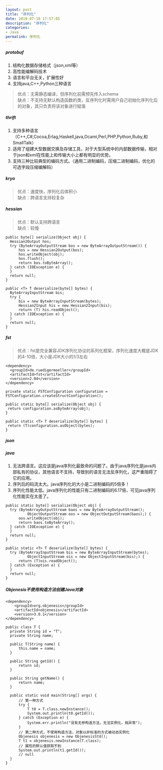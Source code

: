 ```yaml
---
layout: post
title: "序列化"
date: 2019-07-18 17:57:05
description: "序列化"
categories:
- Java
permalink: 序列化
---
```


##### protobuf
1. 结构化数据存储格式（json,xml等）
2. 高性能编解码技术
3. 语言和平台无关，扩展性好
4. 支持java,C++,Python三种语言

> 优点：无需静态编译，但序列化前需预先传入schema  
> 缺点：不支持无默认构造函数的类，反序列化时需用户自己初始化序列化后的对象，其只负责将该对象进行赋值

##### thrift
1. 支持多种语言（C++,C#,Cocoa,Erlag,Haskell,java,Ocami,Perl,PHP,Python,Ruby,和SmallTalk）
2. 适用了组建大型数据交换及存储工具，对于大型系统中的内部数据传输，相对于json和xml在性能上和传输大小上都有明显的优势。
3. 支持三种比较典型的编码方式。（通用二进制编码，压缩二进制编码，优化的可选字段压缩编解码）

##### kryo
> 优点：速度快，序列化后体积小  
> 缺点：跨语言支持较复杂


##### hessian
> 优点：默认支持跨语言  
> 缺点：较慢

```vim
public byte[] serialize(Object obj) {
  Hessian2Output hos;
  try (ByteArrayOutputStream bos = new ByteArrayOutputStream()) {
      hos = new Hessian2Output(bos);
      hos.writeObject(obj);
      hos.flush();
      return bos.toByteArray();
  } catch (IOException e) {
  }
  return null;
}

public <T> T deserialize(byte[] bytes) {
  ByteArrayInputStream bis;
  try {
      bis = new ByteArrayInputStream(bytes);
      Hessian2Input his = new Hessian2Input(bis);
      return (T) his.readObject();
  } catch (IOException e) {
  }
  return null;
}
```

##### fst
> 优点：fst是完全兼容JDK序列化协议的系列化框架，序列化速度大概是JDK的4-10倍，大小是JDK大小的1/3左右

```vim
<dependency>  
  <groupId>de.ruedigermoeller</groupId>  
  <artifactId>fst</artifactId>  
  <version>2.04</version>  
</dependency>
```

```vim
private static FSTConfiguration configuration = FSTConfiguration.createStructConfiguration();  

public static byte[] serialize(Object obj) {  
 return configuration.asByteArray(obj);  
}  

public static <T> T deserialize(byte[] bytes) {  
 return (T)configuration.asObject(bytes);  
}  
```

##### json

##### java
1. 无法跨语言。这应该是java序列化最致命的问题了。由于java序列化是java内部私有的协议，其他语言不支持，导致别的语言无法反序列化，这严重阻碍了它的应用。
2. 序列后的码流太大。java序列化的大小是二进制编码的5倍多！
3. 序列化性能太低。java序列化的性能只有二进制编码的6.17倍，可见java序列化性能实在太差了。

```vim
public static byte[] serialize(Object obj) {  
  try (ByteArrayOutputStream baos = new ByteArrayOutputStream();  
          ObjectOutputStream oos = new ObjectOutputStream(baos);) {  
      oos.writeObject(obj);  
      return baos.toByteArray();  
  } catch (IOException e) {  
  }
  return null;
}  

public static <T> T deserialize(byte[] bytes) {  
  try (ByteArrayInputStream bis = new ByteArrayInputStream(bytes);  
          ObjectInputStream ois = new ObjectInputStream(bis);) {  
      return (T)ois.readObject();  
  } catch (Exception e) {  
  }
  return null;  
}  
```

##### Objenesis不使用构造方法创建Java对象

```vim
<dependency>
    <groupId>org.objenesis</groupId>
    <artifactId>objenesis</artifactId>
    <version>3.0.1</version>
</dependency>
```

```vim
public class T {
  private String id = "T";
  private String name;

  public T(String name) {
      this.name = name;
  }

  public String getId() {
      return id;
  }

  public String getName() {
      return name;
  }

  public static void main(String[] args) {
      // 第一种方式
      try {
          T t0 = T.class.newInstance();
          System.out.println(t0.getId());
      } catch (Exception e) {
          System.err.println("没有无参构造方法，无法实例化，抛异常");
      }
      // 第二种方式，不使用构造方法，对象以非标准的方式被动态实例化
      Objenesis objenesis = new ObjenesisStd();
      T t1 = objenesis.newInstance(T.class);
      // 属性的默认值获取不到
      System.out.println(t1.getId());
      // null
  }
}
```
